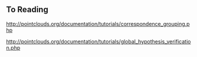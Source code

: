 ## To Reading
http://pointclouds.org/documentation/tutorials/correspondence_grouping.php

http://pointclouds.org/documentation/tutorials/global_hypothesis_verification.php
